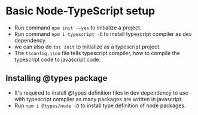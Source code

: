 # Basic Node-TypeScript setup

* Run command `npm init --yes` to initialize a project.
* Run command `npm i typescript -D` to install typescript compiler as dev dependency.
* we can also do `tsc init` to initialize as a typescript project.
* The `tsconfig.json` file tells typescript compiler, how to compile the typescript code to javascript code.

## Installing @types package
* It's required to install @types definition files in dev dependency to use with typescript compiler as many packages 
are written in javascript.
* Run `npm i @types/node -D` to install type definition of node packages. 